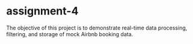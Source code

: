 # assignment-4
The objective of this project is to demonstrate real-time data processing, filtering, and storage of mock Airbnb booking data.
